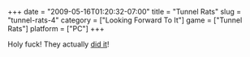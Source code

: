 +++
date = "2009-05-16T01:20:32-07:00"
title = "Tunnel Rats"
slug = "tunnel-rats-4"
category = ["Looking Forward To It"]
game = ["Tunnel Rats"]
platform = ["PC"]
+++

Holy fuck!  They actually <a href="http://store.steampowered.com/app/31300/">did it</a>!